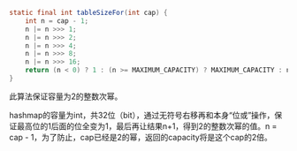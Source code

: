 



```java
static final int tableSizeFor(int cap) {
    int n = cap - 1;
    n |= n >>> 1;
    n |= n >>> 2;
    n |= n >>> 4;
    n |= n >>> 8;
    n |= n >>> 16;
    return (n < 0) ? 1 : (n >= MAXIMUM_CAPACITY) ? MAXIMUM_CAPACITY : n + 1;
}
```

此算法保证容量为2的整数次幂。

hashmap的容量为int，共32位（bit），通过无符号右移再和本身“位或”操作，保证最高位的1后面的位全变为1，最后再让结果n+1，得到2的整数次幂的值。n = cap - 1，为了防止，cap已经是2的幂，返回的capacity将是这个cap的2倍。